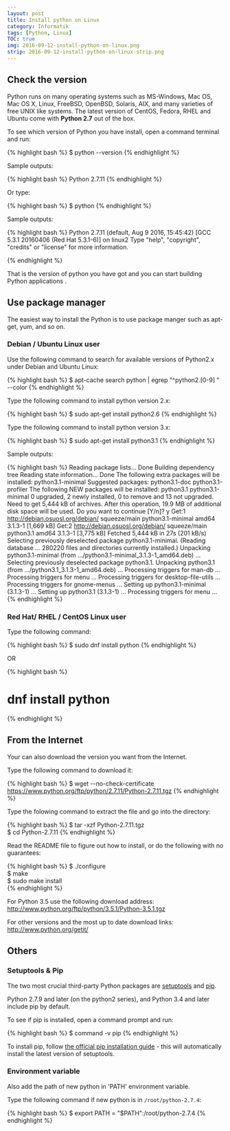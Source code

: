 ```yaml
---
layout: post
title: Install python on Linux
category: Informatik
tags: [Python, Linux]
TOC: true
img: 2016-09-12-install-python-on-linux.png
strip: 2016-09-12-install-python-on-linux-strip.png
---
```


## Check the version
Python runs on many operating systems such as MS-Windows, Mac OS, Mac OS X, Linux, FreeBSD, OpenBSD, Solaris, AIX, and many varieties of free UNIX like systems. The latest version of CentOS, Fedora, RHEL and Ubuntu come with **Python 2.7** out of the box. 

To see which version of Python you have install, open a command terminal and run:

{% highlight bash %}
$ python --version
{% endhighlight %}

Sample outputs:

{% highlight bash %}
Python 2.7.11
{% endhighlight %}

Or type:

{% highlight bash %}
$ python
{% endhighlight %}

Sample outputs:

{% highlight bash %}
Python 2.7.11 (default, Aug  9 2016, 15:45:42) 
[GCC 5.3.1 20160406 (Red Hat 5.3.1-6)] on linux2
Type "help", "copyright", "credits" or "license" for more information.
>>> 
{% endhighlight %}

That is the version of python you have got and you can start building Python applications .

## Use package manager
The easiest way to install the Python is to use package manger such as apt-get, yum, and so on.

### Debian / Ubuntu Linux user
Use the following command to search for available versions of Python2.x under Debian and Ubuntu Linux:

{% highlight bash %}
$ apt-cache search python | egrep "^python2.[0-9] " --color
{% endhighlight %}

Type the following command to install python version 2.x:

{% highlight bash %}
$ sudo apt-get install python2.6
{% endhighlight %}

Type the following command to install python version 3.x:

{% highlight bash %}
$ sudo apt-get install python3.1
{% endhighlight %}

Sample outputs:

{% highlight bash %}
Reading package lists... Done
Building dependency tree
Reading state information... Done
The following extra packages will be installed:
  python3.1-minimal
Suggested packages:
  python3.1-doc python3.1-profiler
The following NEW packages will be installed:
  python3.1 python3.1-minimal
0 upgraded, 2 newly installed, 0 to remove and 13 not upgraded.
Need to get 5,444 kB of archives.
After this operation, 19.9 MB of additional disk space will be used.
Do you want to continue [Y/n]? y
Get:1 http://debian.osuosl.org/debian/ squeeze/main python3.1-minimal amd64 3.1.3-1 [1,669 kB]
Get:2 http://debian.osuosl.org/debian/ squeeze/main python3.1 amd64 3.1.3-1 [3,775 kB]
Fetched 5,444 kB in 27s (201 kB/s)
Selecting previously deselected package python3.1-minimal.
(Reading database ... 280220 files and directories currently installed.)
Unpacking python3.1-minimal (from .../python3.1-minimal_3.1.3-1_amd64.deb) ...
Selecting previously deselected package python3.1.
Unpacking python3.1 (from .../python3.1_3.1.3-1_amd64.deb) ...
Processing triggers for man-db ...
Processing triggers for menu ...
Processing triggers for desktop-file-utils ...
Processing triggers for gnome-menus ...
Setting up python3.1-minimal (3.1.3-1) ...
Setting up python3.1 (3.1.3-1) ...
Processing triggers for menu ...
{% endhighlight %}

### Red Hat/ RHEL / CentOS Linux user
Type the following command:

{% highlight bash %}
$ sudo dnf install python
{% endhighlight %}

OR

{% highlight bash %}
# dnf install python
{% endhighlight %}

## From the Internet
Your can also download the version you want from the Internet.

Type the following command to download it:

{% highlight bash %}
$ wget --no-check-certificate https://www.python.org/ftp/python/2.7.11/Python-2.7.11.tgz
{% endhighlight %}

Type the folowing command to extract the file and go into the directory:

{% highlight bash %}
$ tar -xzf Python-2.7.11.tgz  
$ cd Python-2.7.11
{% endhighlight %}

Read the README file to figure out how to install, or do the following with no guarantees:

{% highlight bash %}
$ ./configure  
$ make  
$ sudo make install  
{% endhighlight %}

For Python 3.5 use the following download address:  <http://www.python.org/ftp/python/3.5.1/Python-3.5.1.tgz>

For other versions and the most up to date download links:  <http://www.python.org/getit/>

## Others

### Setuptools & Pip
The two most crucial third-party Python packages are [setuptools](https://pypi.python.org/pypi/setuptools) and [pip](https://pip.pypa.io/en/stable/).

Python 2.7.9 and later (on the python2 series), and Python 3.4 and later include pip by default.

To see if pip is installed, open a command prompt and run:

{% highlight bash %}
$ command -v pip
{% endhighlight %}

To install pip, follow [the official pip installation guide](https://pip.pypa.io/en/latest/installing/) - this will automatically install the latest version of setuptools.

### Environment variable
Also add the path of new python in 'PATH' environment variable. 

Type the following command if new python is in `/root/python-2.7.4`:

{% highlight bash %}
$ export PATH = "$PATH":/root/python-2.7.4
{% endhighlight %}
